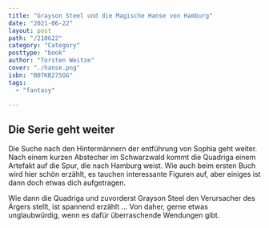 ```yaml
---
title: "Grayson Steel und die Magische Hanse von Hamburg"
date: "2021-06-22"
layout: post
path: "/210622"
category: "Category"
posttype: "book"
author: "Torsten Weitze"
cover: "./hanse.png"
isbn: "B07KB27SGG"
tags:
  - "fantasy"

---
```

## Die Serie geht weiter

Die Suche nach den Hintermännern der entführung von Sophia geht weiter. Nach einem kurzen Abstecher im Schwarzwald kommt die Quadriga einem Artefakt auf die Spur, die nach Hamburg weist. Wie auch beim ersten Buch wird hier schön erzählt, es tauchen interessante Figuren auf, aber einiges ist dann doch etwas dich aufgetragen.

Wie dann die Quadriga und zuvorderst Grayson Steel den Verursacher des Ärgers stellt, ist spannend erzählt ... Von daher, gerne etwas unglaubwürdig, wenn es dafür überraschende Wendungen gibt.